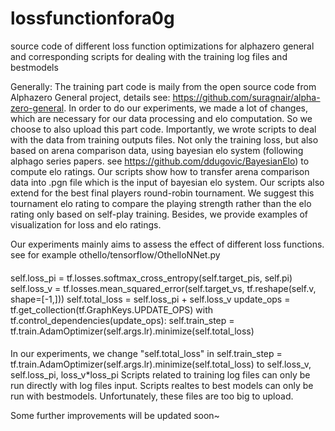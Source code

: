 # lossfunctionfora0g
source code of different loss function optimizations for alphazero general and corresponding scripts for dealing with the training log files and bestmodels

Generally: 
The training part code is maily from the open source code from Alphazero General project, details see: https://github.com/suragnair/alpha-zero-general. 
In order to do our experiments, we made a lot of changes, which are necessary for our data processing 
and elo computation. So we choose to also upload this part code. Importantly, we wrote scripts to deal with the data from training outputs files. Not only 
the training loss, but also based on arena comparison data, using bayesian elo system (following alphago series papers. see https://github.com/ddugovic/BayesianElo)
to compute elo ratings. Our scripts show how to transfer arena comparison data into .pgn file which is the input of bayesian elo system. Our scripts also extend for 
the best final players round-robin tournament. We suggest this tournament elo rating to compare the playing strength rather than the elo rating only based on self-play training. 
Besides, we provide examples of visualization for loss and elo ratings.

Our experiments mainly aims to assess the effect of different loss functions. see for example othello/tensorflow/OthelloNNet.py
####
self.loss_pi =  tf.losses.softmax_cross_entropy(self.target_pis, self.pi)
        self.loss_v = tf.losses.mean_squared_error(self.target_vs, tf.reshape(self.v, shape=[-1,]))
        self.total_loss = self.loss_pi + self.loss_v
        update_ops = tf.get_collection(tf.GraphKeys.UPDATE_OPS)
        with tf.control_dependencies(update_ops):
            self.train_step = tf.train.AdamOptimizer(self.args.lr).minimize(self.total_loss)
####

In our experiments, we change "self.total_loss" in self.train_step = tf.train.AdamOptimizer(self.args.lr).minimize(self.total_loss) to self.loss_v, self.loss_pi, loss_v*loss_pi
Scripts related to training log files can only be run directly with log files input. 
Scripts realtes to best models can only be run with bestmodels.
Unfortunately, these files are too big to upload.

Some further improvements will be updated soon~

